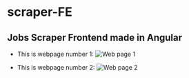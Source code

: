 # scraper-FE
## Jobs Scraper Frontend made in Angular

* This is webpage number 1:
![Web page 1](https://github.com/jas3542/scraper-FE/tree/main/src/assets/screenShots/Page1.png)

* This is webpage number 2:
![Web page 2](https://github.com/jas3542/scraper-FE/tree/main/src/assets/screenShots/Page1.png)
